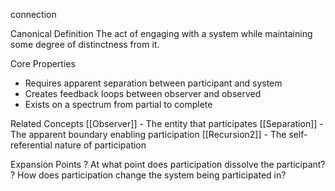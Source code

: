 
connection

 Canonical Definition
The act of engaging with a system while maintaining some degree of distinctness from it.

 Core Properties
- Requires apparent separation between participant and system
- Creates feedback loops between observer and observed
- Exists on a spectrum from partial to complete

 Related Concepts
[[Observer]] - The entity that participates
[[Separation]] - The apparent boundary enabling participation
[[Recursion2]] - The self-referential nature of participation

 Expansion Points
? At what point does participation dissolve the participant?
? How does participation change the system being participated in?